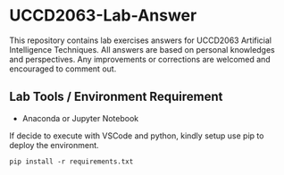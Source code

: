 # UCCD2063-Lab-Answer
This repository contains lab exercises answers for UCCD2063 Artificial Intelligence Techniques. 
All answers are based on personal knowledges and perspectives. 
Any improvements or corrections are welcomed and encouraged to comment out. 

## Lab Tools / Environment Requirement 
- Anaconda or Jupyter Notebook

If decide to execute with VSCode and python, kindly setup use pip to deploy the environment. 

```
pip install -r requirements.txt
```
